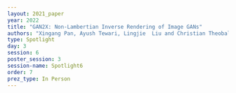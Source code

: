 ```yaml
---
layout: 2021_paper
year: 2022
title: "GAN2X: Non-Lambertian Inverse Rendering of Image GANs"
authors: "Xingang Pan, Ayush Tewari, Lingjie  Liu and Christian Theobalt"
type: Spotlight
day: 3
session: 6
poster_session: 3
session-name: Spotlight6
order: 7
prez_type: In Person
---
```

